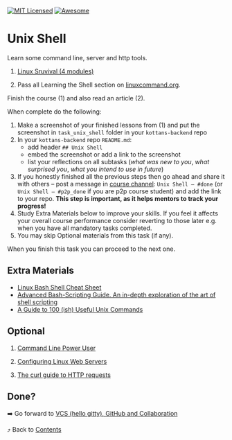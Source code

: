 [![MIT Licensed][icon-mit]][license]
[![Awesome][icon-awesome]][awesome]
&nbsp;&nbsp;&nbsp;&nbsp;&nbsp;&nbsp;

# Unix Shell

Learn some command line, server and http tools.

1. [Linux Sruvival (4 modules)](https://linuxsurvival.com/linux-tutorial-introduction/)

2. Pass all Learning the Shell section on [linuxcommand.org](http://linuxcommand.org/).

<!-- [Web Development](https://www.udacity.com/course/web-development--cs253) -->
<!-- [Designing RESTful APIs](https://www.udacity.com/course/designing-restful-apis--ud388) -->

Finish the course (1) and also read an article (2).

When complete do the following:

1. Make a screenshot of your finished lessons from (1)
   and put the screenshot in `task_unix_shell` folder in
   your `kottans-backend` repo
1. In your `kottans-backend` repo `README.md`:
   - add header `## Unix Shell`
   - embed the screenshot or add a link to the screenshot
   - list your reflections on all subtasks
     (_what was new to you_, _what surprised you_, _what you intend to use in future_)
1. If you honestly finished all the previous steps then go ahead
   and share it with others –
   post a message in [course channel](https://t.me/joinchat/Dqrdixe1c2K9bXUFBzNWtg):
   `Unix Shell — #done` (or `Unix Shell — #p2p_done` if you are p2p course student) and add the link to your repo. **This step is important, as it helps mentors to track your progress!**
1. Study Extra Materials below to improve your skills.
   If you feel it affects your overall course performance consider
   reverting to those later e.g. when you have all mandatory tasks completed.
1. You may skip Optional materials from this task (if any).

When you finish this task you can proceed to the next one.

## Extra Materials

- [Linux Bash Shell Cheat Sheet](https://annawilliford.github.io/2016-04-02-UTA/workshop/Linux/bash_cheat_sheet.pdf)
- [Advanced Bash-Scripting Guide. An in-depth exploration of the art of shell scripting](http://www.tldp.org/LDP/abs/html/index.html)
- [A Guide to 100 (ish) Useful Unix Commands ](http://oliverelliott.org/article/computing/ref_unix/)

## Optional

1. [Command Line Power User](https://commandlinepoweruser.com/)

2. [Configuring Linux Web Servers](https://www.udacity.com/course/configuring-linux-web-servers--ud299)

3. [The curl guide to HTTP requests](https://flaviocopes.com/http-curl/)

## Done?

➡️ Go forward to [VCS (hello gitty), GitHub and Collaboration](git-collaboration.md)

⤴️ Back to [Contents](../contents.md)

[icon-chat]: https://img.shields.io/badge/chat-on%20telegram-blue.svg
[icon-mit]: https://img.shields.io/badge/license-MIT-blue.svg
[icon-awesome]: https://cdn.rawgit.com/sindresorhus/awesome/d7305f38d29fed78fa85652e3a63e154dd8e8829/media/badge.svg
[license]: https://github.com/Kottans/web/blob/master/LICENSE.md
[awesome]: https://github.com/sindresorhus/awesome
